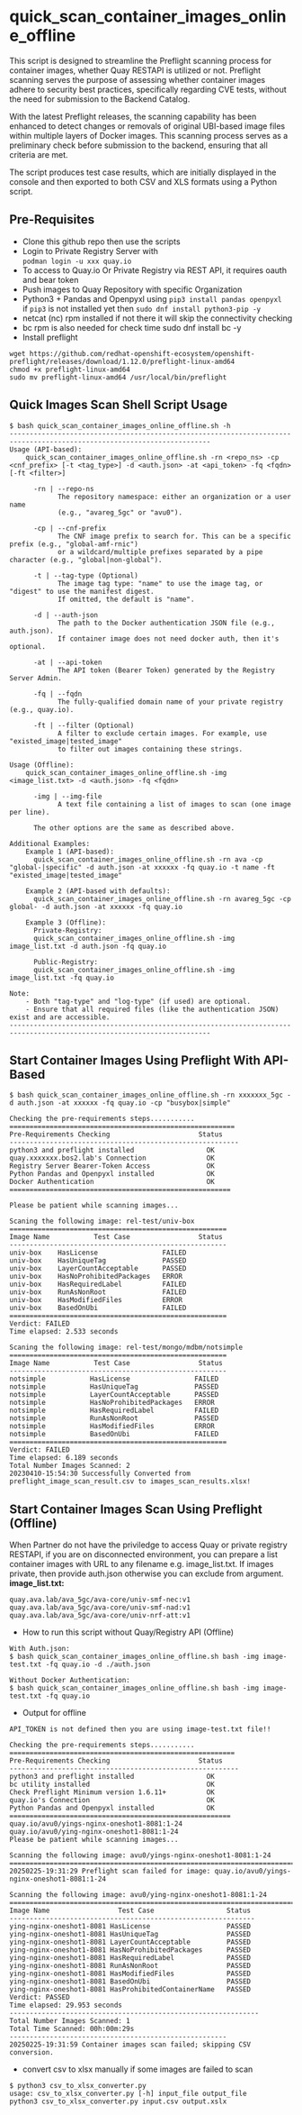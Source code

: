 # quick_scan_container_images_online_offline
This script is designed to streamline the Preflight scanning process for container images, whether Quay RESTAPI is utilized or not. Preflight scanning serves the purpose of assessing whether container images adhere to security best practices, specifically regarding CVE tests, without the need for submission to the Backend Catalog.

With the latest Preflight releases, the scanning capability has been enhanced to detect changes or removals of original UBI-based image files within multiple layers of Docker images. This scanning process serves as a preliminary check before submission to the backend, ensuring that all criteria are met.

The script produces test case results, which are initially displayed in the console and then exported to both CSV and XLS formats using a Python script.

## Pre-Requisites
- Clone this github repo then use the scripts  
- Login to Private Registry Server with  
  `podman login -u xxx quay.io`
- To access to Quay.io Or Private Registry via REST API, it requires oauth and bear token
- Push images to Quay Repository with specific Organization
- Python3 + Pandas and Openpyxl using `pip3 install pandas openpyxl`   
  if `pip3` is not installed yet then `sudo dnf install python3-pip -y`
- netcat (nc) rpm installed if not there it will skip the connectivity checking
- bc rpm is also needed for check time
  sudo dnf install bc -y
- Install preflight 
```shellSession
wget https://github.com/redhat-openshift-ecosystem/openshift-preflight/releases/download/1.12.0/preflight-linux-amd64
chmod +x preflight-linux-amd64
sudo mv preflight-linux-amd64 /usr/local/bin/preflight
```

## Quick Images Scan Shell Script Usage
```shellSession
$ bash quick_scan_container_images_online_offline.sh -h
------------------------------------------------------------------------------------------------------------------------
Usage (API-based):
    quick_scan_container_images_online_offline.sh -rn <repo_ns> -cp <cnf_prefix> [-t <tag_type>] -d <auth.json> -at <api_token> -fq <fqdn> [-ft <filter>]
    
      -rn | --repo-ns
            The repository namespace: either an organization or a user name 
            (e.g., "avareg_5gc" or "avu0").
      
      -cp | --cnf-prefix
            The CNF image prefix to search for. This can be a specific prefix (e.g., "global-amf-rnic")
            or a wildcard/multiple prefixes separated by a pipe character (e.g., "global|non-global").
      
      -t | --tag-type (Optional)
            The image tag type: "name" to use the image tag, or "digest" to use the manifest digest.
            If omitted, the default is "name".
      
      -d | --auth-json
            The path to the Docker authentication JSON file (e.g., auth.json).
            If container image does not need docker auth, then it's optional.
      
      -at | --api-token
            The API token (Bearer Token) generated by the Registry Server Admin.
      
      -fq | --fqdn
            The fully-qualified domain name of your private registry (e.g., quay.io).
      
      -ft | --filter (Optional)
            A filter to exclude certain images. For example, use "existed_image|tested_image"
            to filter out images containing these strings.

Usage (Offline):
    quick_scan_container_images_online_offline.sh -img <image_list.txt> -d <auth.json> -fq <fqdn>

      -img | --img-file
            A text file containing a list of images to scan (one image per line).
      
      The other options are the same as described above.

Additional Examples:
    Example 1 (API-based):
      quick_scan_container_images_online_offline.sh -rn ava -cp "global-|specific" -d auth.json -at xxxxxx -fq quay.io -t name -ft "existed_image|tested_image"
      
    Example 2 (API-based with defaults):
      quick_scan_container_images_online_offline.sh -rn avareg_5gc -cp global- -d auth.json -at xxxxxx -fq quay.io
      
    Example 3 (Offline):
      Private-Registry:
      quick_scan_container_images_online_offline.sh -img image_list.txt -d auth.json -fq quay.io
      
      Public-Registry:
      quick_scan_container_images_online_offline.sh -img image_list.txt -fq quay.io

Note:
    - Both "tag-type" and "log-type" (if used) are optional.
    - Ensure that all required files (like the authentication JSON) exist and are accessible.
------------------------------------------------------------------------------------------------------------------------
```
## Start Container Images Using Preflight With API-Based
```shellSession
$ bash quick_scan_container_images_online_offline.sh -rn xxxxxxx_5gc -d auth.json -at xxxxxx -fq quay.io -cp "busybox|simple"

Checking the pre-requirements steps...........
========================================================
Pre-Requirements Checking                      Status    
---------------------------------------------------------
python3 and preflight installed                  OK                      
quay.xxxxxxx.bos2.lab's Connection               OK                      
Registry Server Bearer-Token Access              OK                      
Python Pandas and Openpyxl installed             OK                      
Docker Authentication                            OK                      
=======================================================

Please be patient while scanning images...

Scaning the following image: rel-test/univ-box
======================================================
Image Name           Test Case                 Status    
------------------------------------------------------
univ-box    HasLicense                FAILED    
univ-box    HasUniqueTag              PASSED    
univ-box    LayerCountAcceptable      PASSED    
univ-box    HasNoProhibitedPackages   ERROR     
univ-box    HasRequiredLabel          FAILED    
univ-box    RunAsNonRoot              FAILED    
univ-box    HasModifiedFiles          ERROR     
univ-box    BasedOnUbi                FAILED    
======================================================
Verdict: FAILED    
Time elapsed: 2.533 seconds

Scaning the following image: rel-test/mongo/mdbm/notsimple
======================================================
Image Name           Test Case                 Status    
------------------------------------------------------
notsimple           HasLicense                FAILED    
notsimple           HasUniqueTag              PASSED    
notsimple           LayerCountAcceptable      PASSED    
notsimple           HasNoProhibitedPackages   ERROR     
notsimple           HasRequiredLabel          FAILED    
notsimple           RunAsNonRoot              PASSED    
notsimple           HasModifiedFiles          ERROR     
notsimple           BasedOnUbi                FAILED    
======================================================
Verdict: FAILED    
Time elapsed: 6.189 seconds
Total Number Images Scanned: 2
20230410-15:54:30 Successfully Converted from preflight_image_scan_result.csv to images_scan_results.xlsx!
```

## Start Container Images Scan Using Preflight (Offline)
When Partner do not have the priviledge to access Quay or private registry RESTAPI, if you are on disconnected environment, you can prepare a list container images with URL to any filename e.g. image_list.txt.
If images private, then provide auth.json otherwise you can exclude from argument. 
**image_list.txt:**
```shellSession
quay.ava.lab/ava_5gc/ava-core/univ-smf-nec:v1
quay.ava.lab/ava_5gc/ava-core/univ-smf-nad:v1
quay.ava.lab/ava_5gc/ava-core/univ-nrf-att:v1
```
- How to run this script without Quay/Registry API (Offline)  
```shellSession
With Auth.json:
$ bash quick_scan_container_images_online_offline.sh bash -img image-test.txt -fq quay.io -d ./auth.json

Without Docker Authentication:
$ bash quick_scan_container_images_online_offline.sh bash -img image-test.txt -fq quay.io
```

- Output for offline
```shellSession
API_TOKEN is not defined then you are using image-test.txt file!!

Checking the pre-requirements steps...........
========================================================
Pre-Requirements Checking                      Status    
---------------------------------------------------------
python3 and preflight installed                  OK                      
bc utility installed                             OK                      
Check Preflight Minimum version 1.6.11+          OK                      
quay.io's Connection                             OK                      
Python Pandas and Openpyxl installed             OK                      
=======================================================
quay.io/avu0/yings-nginx-oneshot1-8081:1-24
quay.io/avu0/ying-nginx-oneshot1-8081:1-24
Please be patient while scanning images...

Scanning the following image: avu0/yings-nginx-oneshot1-8081:1-24
================================================================================
20250225-19:31:29 Preflight scan failed for image: quay.io/avu0/yings-nginx-oneshot1-8081:1-24

Scanning the following image: avu0/ying-nginx-oneshot1-8081:1-24
================================================================================
Image Name                 Test Case                  Status    
-------------------------------------------------------------
ying-nginx-oneshot1-8081 HasLicense                   PASSED        
ying-nginx-oneshot1-8081 HasUniqueTag                 PASSED        
ying-nginx-oneshot1-8081 LayerCountAcceptable         PASSED        
ying-nginx-oneshot1-8081 HasNoProhibitedPackages      PASSED        
ying-nginx-oneshot1-8081 HasRequiredLabel             PASSED        
ying-nginx-oneshot1-8081 RunAsNonRoot                 PASSED        
ying-nginx-oneshot1-8081 HasModifiedFiles             PASSED        
ying-nginx-oneshot1-8081 BasedOnUbi                   PASSED        
ying-nginx-oneshot1-8081 HasProhibitedContainerName   PASSED        
Verdict: PASSED    
Time elapsed: 29.953 seconds
--------------------------------------------------------------
Total Number Images Scanned: 1
Total Time Scanned: 00h:00m:29s
------------------------------------------------------
20250225-19:31:59 Container images scan failed; skipping CSV conversion.
```
- convert csv to xlsx manually if some images are failed to scan
```shellSession
$ python3 csv_to_xlsx_converter.py 
usage: csv_to_xlsx_converter.py [-h] input_file output_file
python3 csv_to_xlsx_converter.py input.csv output.xslx
```
